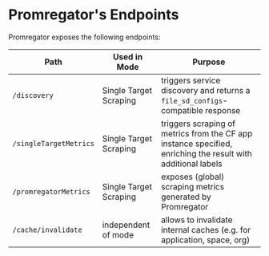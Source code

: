 # Promregator's Endpoints

Promregator exposes the following endpoints:

| Path | Used in Mode | Purpose |
|------|--------------|---------|
| `/discovery` | Single Target Scraping | triggers service discovery and returns a `file_sd_configs`-compatible response |
| `/singleTargetMetrics` | Single Target Scraping | triggers scraping of metrics from the CF app instance specified, enriching the result with additional labels |
| `/promregatorMetrics` | Single Target Scraping | exposes (global) scraping metrics generated by Promregator |
| `/cache/invalidate` | independent of mode | allows to invalidate internal caches (e.g. for application, space, org) |


